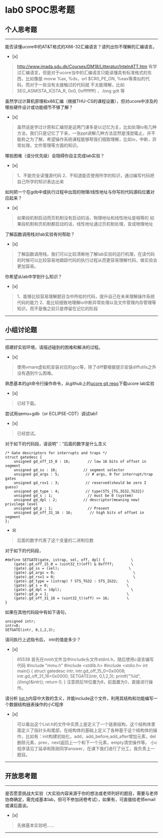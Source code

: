 # lab0 SPOC思考题

## 个人思考题

---

能否读懂ucore中的AT&T格式的X86-32汇编语言？请列出你不理解的汇编语言。
- [x]  

>  http://www.imada.sdu.dk/Courses/DM18/Litteratur/IntelnATT.htm
有学过汇编语言，但是对于ucore当中的汇编语言只能读懂具有标准格式的东西，比如像是
movw %ax, %ds，orl $CR0_PE_ON, %eax等类似的代码，而对于一些没有太接触过的代码就
不太能理解，比如SEG_ASM(STA_X|STA_R, 0x0, 0xffffffff) ，.long gdt 等

虽然学过计算机原理和x86汇编（根据THU-CS的课程设置），但对ucore中涉及的哪些硬件设计或功能细节不够了解？
- [x]  

>  虽然说是学过计原和汇编但是这两门课多是以记忆为主，比如处理io有几种方法，我们只是记忆了下来，一张ppt讲解几种方法显然是浅尝辄止，并不能称之为了解，希望操作系统课程能够帮我们细致理解，比如io，中断，异常处理，文件管理等方面的知识。 


哪些困难（请分优先级）会阻碍你自主完成lab实验？
- [x]  

>  1、不能完全读懂源代码
   2、不知道能否使用所学的知识，通过编写代码把自己所学的知识表达出来

如何把一个在gdb中或执行过程中出现的物理/线性地址与你写的代码源码位置对应起来？
- [x]  

> 如果段机制启动而页机制没有启动的话，物理地址和线性地址是相等的
  如果段机制和页机制都启动的话，线性地址通过页机制处理，变成物理地址

了解函数调用栈对lab实验有何帮助？
- [x]  

>  了解函数调用栈，我们可以比较清晰地了解lab实验的运行机理，在读代码的时候可以比较容易地跟踪代码的执行过程从而更容易理解代码，做实验会更加容易。 

你希望从lab中学到什么知识？
- [x]  

>  1、能够比较容易理解题目当中所给的代码，提升自己在未来理解操作系统代码的能力
   2、能比较细致地理解io中断异常处理以及文件管理内存管理等知识，而不是像之前只是停留在记忆的阶段

---

## 小组讨论题

---

搭建好实验环境，请描述碰到的困难和解决的过程。
- [x]  

> 使用vmare虚拟机安装对应的gcc等，除了diff要根据提示安装diffutils之外没有遇到什么困难。

熟悉基本的git命令行操作命令，从github上的[ucore git repo](http://www.github.com/chyyuu/ucore_lab)下载ucore lab实验
- [x]  

> 已经下载。

尝试用qemu+gdb（or ECLIPSE-CDT）调试lab1
- [x]  

> 已经尝试。

对于如下的代码段，请说明”：“后面的数字是什么含义
```
/* Gate descriptors for interrupts and traps */
struct gatedesc {
    unsigned gd_off_15_0 : 16;        // low 16 bits of offset in segment
    unsigned gd_ss : 16;            // segment selector
    unsigned gd_args : 5;            // # args, 0 for interrupt/trap gates
    unsigned gd_rsv1 : 3;            // reserved(should be zero I guess)
    unsigned gd_type : 4;            // type(STS_{TG,IG32,TG32})
    unsigned gd_s : 1;                // must be 0 (system)
    unsigned gd_dpl : 2;            // descriptor(meaning new) privilege level
    unsigned gd_p : 1;                // Present
    unsigned gd_off_31_16 : 16;        // high bits of offset in segment
};
```
- [x]  

> 后面的数字代表了这个变量的二进制位数

对于如下的代码段，
```
#define SETGATE(gate, istrap, sel, off, dpl) {            \
    (gate).gd_off_15_0 = (uint32_t)(off) & 0xffff;        \
    (gate).gd_ss = (sel);                                \
    (gate).gd_args = 0;                                    \
    (gate).gd_rsv1 = 0;                                    \
    (gate).gd_type = (istrap) ? STS_TG32 : STS_IG32;    \
    (gate).gd_s = 0;                                    \
    (gate).gd_dpl = (dpl);                                \
    (gate).gd_p = 1;                                    \
    (gate).gd_off_31_16 = (uint32_t)(off) >> 16;        \
}
```
如果在其他代码段中有如下语句，
```
unsigned intr;
intr=8;
SETGATE(intr, 0,1,2,3);
```
请问执行上述指令后， intr的值是多少？
- [x]  

> 65538
首先在mmh文件当中include头文件stdint.h，随后使用c语言编写代码
#include "mmu.h"
#include <stdlib.h>
#include <stdio.h>
int main()
{
	struct gatedesc intr;
	intr.gd_off_15_0=0x0008;
	intr.gd_off_31_16=0x0000;
	SETGATE(intr, 0,1,2,3);
	printf("%ld",*((long*)&intr));
	return 0;
}
注意把后16位置为8，前面置为0，直接进行操作。

请分析 [list.h](https://github.com/chyyuu/ucore_lab/blob/master/labcodes/lab2/libs/list.h)内容中大致的含义，并能include这个文件，利用其结构和功能编写一个数据结构链表操作的小C程序
- [x]  

> 可以看出这个List.h的文件中实质上是定义了一个链表结构，这个结构体里面定义了指针头和尾部，在结构体的基础上定义了各种基于这个结构体的操作，比如有：init构建初始化，add，add_before,add_after增加元素，del删除元素，prev，next返回上一个和下一个元素，empty清空操作等。
小c程序请见丁延卓和陈刚同学answer，在课下我们进行了分工，我负责上一题目。

---

## 开放思考题

---

是否愿意挑战大实验（大实验内容来源于你的想法或老师列好的题目，需要与老师协商确定，需完成基本lab，但可不参加闭卷考试），如果有，可直接给老师email或课后面谈。
- [x]  

>  先做基本实验吧……

---

